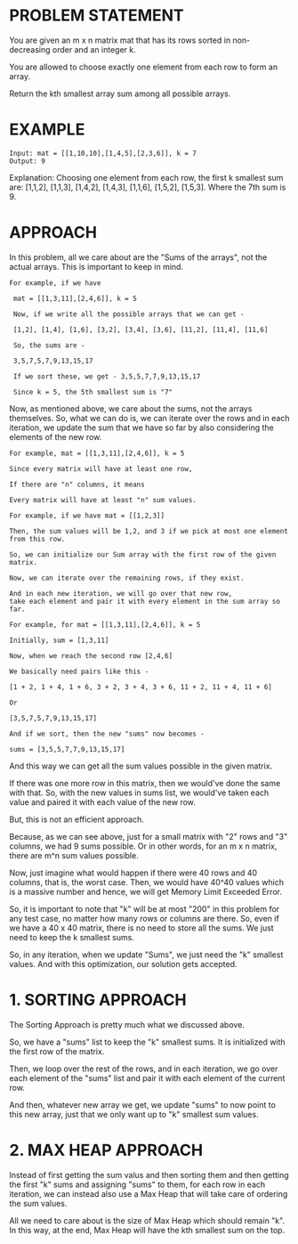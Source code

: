 # PROBLEM STATEMENT

You are given an m x n matrix mat that has its rows sorted in non-decreasing order and an integer k.

You are allowed to choose exactly one element from each row to form an array.

Return the kth smallest array sum among all possible arrays.

# EXAMPLE

    Input: mat = [[1,10,10],[1,4,5],[2,3,6]], k = 7
    Output: 9

Explanation: Choosing one element from each row, the first k smallest sum are:
[1,1,2], [1,1,3], [1,4,2], [1,4,3], [1,1,6], [1,5,2], [1,5,3]. Where the 7th sum is 9.  

# APPROACH

In this problem, all we care about are the "Sums of the arrays", not the actual arrays. This is important to keep in mind. 


	For example, if we have

	 mat = [[1,3,11],[2,4,6]], k = 5
	 
	 Now, if we write all the possible arrays that we can get -
	 
	 [1,2], [1,4], [1,6], [3,2], [3,4], [3,6], [11,2], [11,4], [11,6]
	 
	 So, the sums are -
	 
	 3,5,7,5,7,9,13,15,17
	 
	 If we sort these, we get - 3,5,5,7,7,9,13,15,17
	 
	 Since k = 5, the 5th smallest sum is "7"
	 
Now, as mentioned above, we care about the sums, not the arrays themselves. So, what we can do is, we can iterate over the rows and in each iteration, we update the sum that we have so far by also considering the elements of the new row.

	For example, mat = [[1,3,11],[2,4,6]], k = 5
	
	Since every matrix will have at least one row,
	
	If there are "n" columns, it means
	
	Every matrix will have at least "n" sum values. 
	
	For example, if we have mat = [[1,2,3]]
	
	Then, the sum values will be 1,2, and 3 if we pick at most one element from this row.
	
	So, we can initialize our Sum array with the first row of the given matrix.
	
	Now, we can iterate over the remaining rows, if they exist.
	
	And in each new iteration, we will go over that new row, 
	take each element and pair it with every element in the sum array so far.
	
	For example, for mat = [[1,3,11],[2,4,6]], k = 5
	
	Initially, sum = [1,3,11]
	
	Now, when we reach the second row [2,4,6]
	
	We basically need pairs like this - 
	
	[1 + 2, 1 + 4, 1 + 6, 3 + 2, 3 + 4, 3 + 6, 11 + 2, 11 + 4, 11 + 6]
	
	Or
	
	[3,5,7,5,7,9,13,15,17]
	
	And if we sort, then the new "sums" now becomes - 
	
	sums = [3,5,5,7,7,9,13,15,17]
	
And this way we can get all the sum values possible in the given matrix.
	
If there was one more row in this matrix, then we would've done the same with that. So, with the new values in sums list, we would've taken each value and paired it with each value of the new row.
	 
But, this is not an efficient approach.

Because, as we can see above, just for a small matrix with "2" rows and "3" columns, we had 9 sums possible. Or in other words, for an m x n matrix, there are m^n sum values possible.

Now, just imagine what would happen if there were 40 rows and 40 columns, that is, the worst case. Then, we would have 40^40 values which is a massive number and hence, we will get Memory Limit Exceeded Error.

So, it is important to note that "k" will be at most "200" in this problem for any test case, no matter how many rows or columns are there. So, even if we have a 40 x 40 matrix, there is no need to store all the sums. We just need to keep the k smallest sums. 

So, in any iteration, when we update "Sums", we just need the "k" smallest values. And with this optimization, our solution gets accepted.

# **1. SORTING APPROACH**
The Sorting Approach is pretty much what we discussed above. 

So, we have a "sums" list to keep the "k" smallest sums. It is initialized with the first row of the matrix.

Then, we loop over the rest of the rows, and in each iteration, we go over each element of the "sums" list and pair it with each element of the current row.

And then, whatever new array we get, we update "sums" to now point to this new array, just that we only want up to "k" smallest sum values.

# **2. MAX HEAP APPROACH**
Instead of first getting the sum valus and then sorting them and then getting the first "k" sums and assigning "sums" to them, for each row in each iteration, we can instead also use a Max Heap that will take care of ordering the sum values. 

All we need to care about is the size of Max Heap which should remain "k". In this way, at the end, Max Heap will have the kth smallest sum on the top.

